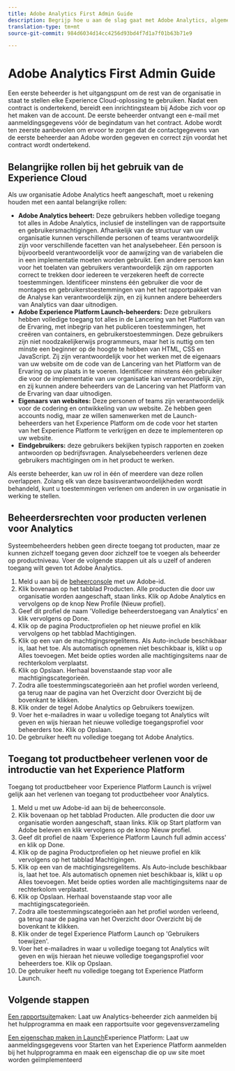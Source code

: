 ```yaml
---
title: Adobe Analytics First Admin Guide
description: Begrijp hoe u aan de slag gaat met Adobe Analytics, algemene roltypes en het aanmelden bij UI.
translation-type: tm+mt
source-git-commit: 984d6034d14cc4256d93bd4f7d1a7f01b63b71e9

---
```



# Adobe Analytics First Admin Guide

Een eerste beheerder is het uitgangspunt om de rest van de organisatie in staat te stellen elke Experience Cloud-oplossing te gebruiken. Nadat een contract is ondertekend, bereidt een inrichtingsteam bij Adobe zich voor op het maken van de account. De eerste beheerder ontvangt een e-mail met aanmeldingsgegevens vóór de begindatum van het contract. Adobe wordt ten zeerste aanbevolen om ervoor te zorgen dat de contactgegevens van de eerste beheerder aan Adobe worden gegeven en correct zijn voordat het contract wordt ondertekend.

## Belangrijke rollen bij het gebruik van de Experience Cloud

Als uw organisatie Adobe Analytics heeft aangeschaft, moet u rekening houden met een aantal belangrijke rollen:

- **Adobe Analytics beheert:** Deze gebruikers hebben volledige toegang tot alles in Adobe Analytics, inclusief de instellingen van de rapportsuite en gebruikersmachtigingen. Afhankelijk van de structuur van uw organisatie kunnen verschillende personen of teams verantwoordelijk zijn voor verschillende facetten van het analysebeheer. Eén persoon is bijvoorbeeld verantwoordelijk voor de aanwijzing van de variabelen die in een implementatie moeten worden gebruikt. Een andere persoon kan voor het toelaten van gebruikers verantwoordelijk zijn om rapporten correct te trekken door iedereen te verzekeren heeft de correcte toestemmingen. Identificeer minstens één gebruiker die voor de montages en gebruikerstoestemmingen van het het rapportpakket van de Analyse kan verantwoordelijk zijn, en zij kunnen andere beheerders van Analytics van daar uitnodigen.
- **Adobe Experience Platform Launch-beheerders:** Deze gebruikers hebben volledige toegang tot alles in de Lancering van het Platform van de Ervaring, met inbegrip van het publiceren toestemmingen, het creëren van containers, en gebruikerstoestemmingen. Deze gebruikers zijn niet noodzakelijkerwijs programmeurs, maar het is nuttig om ten minste een beginner op de hoogte te hebben van HTML, CSS en JavaScript. Zij zijn verantwoordelijk voor het werken met de eigenaars van uw website om de code van de Lancering van het Platform van de Ervaring op uw plaats in te voeren. Identificeer minstens één gebruiker die voor de implementatie van uw organisatie kan verantwoordelijk zijn, en zij kunnen andere beheerders van de Lancering van het Platform van de Ervaring van daar uitnodigen.
- **Eigenaars van websites:** Deze personen of teams zijn verantwoordelijk voor de codering en ontwikkeling van uw website. Ze hebben geen accounts nodig, maar ze willen samenwerken met de Launch-beheerders van het Experience Platform om de code voor het starten van het Experience Platform te verkrijgen en deze te implementeren op uw website.
- **Eindgebruikers:** deze gebruikers bekijken typisch rapporten en zoeken antwoorden op bedrijfsvragen. Analysebeheerders verlenen deze gebruikers machtigingen om in het product te werken.

Als eerste beheerder, kan uw rol in één of meerdere van deze rollen overlappen. Zolang elk van deze basisverantwoordelijkheden wordt behandeld, kunt u toestemmingen verlenen om anderen in uw organisatie in werking te stellen.

## Beheerdersrechten voor producten verlenen voor Analytics

Systeembeheerders hebben geen directe toegang tot producten, maar ze kunnen zichzelf toegang geven door zichzelf toe te voegen als beheerder op productniveau. Voer de volgende stappen uit als u uzelf of anderen toegang wilt geven tot Adobe Analytics.

1. Meld u aan bij de [beheerconsole](https://adminconsole.adobe.com/) met uw Adobe-id.
1. Klik bovenaan op het tabblad Producten. Alle producten die door uw organisatie worden aangeschaft, staan links. Klik op Adobe Analytics en vervolgens op de knop New Profile (Nieuw profiel).
1. Geef dit profiel de naam &#39;Volledige beheerderstoegang van Analytics&#39; en klik vervolgens op Done.
1. Klik op de pagina Productprofielen op het nieuwe profiel en klik vervolgens op het tabblad Machtigingen.
1. Klik op een van de machtigingsregelitems. Als Auto-include beschikbaar is, laat het toe. Als automatisch opnemen niet beschikbaar is, klikt u op Alles toevoegen. Met beide opties worden alle machtigingsitems naar de rechterkolom verplaatst.
1. Klik op Opslaan. Herhaal bovenstaande stap voor alle machtigingscategorieën.
1. Zodra alle toestemmingscategorieën aan het profiel worden verleend, ga terug naar de pagina van het Overzicht door Overzicht bij de bovenkant te klikken.
1. Klik onder de tegel Adobe Analytics op Gebruikers toewijzen.
1. Voer het e-mailadres in waar u volledige toegang tot Analytics wilt geven en wijs hieraan het nieuwe volledige toegangsprofiel voor beheerders toe. Klik op Opslaan.
1. De gebruiker heeft nu volledige toegang tot Adobe Analytics.

## Toegang tot productbeheer verlenen voor de introductie van het Experience Platform

Toegang tot productbeheer voor Experience Platform Launch is vrijwel gelijk aan het verlenen van toegang tot productbeheer voor Analytics.

1. Meld u met uw Adobe-id aan bij de beheerconsole.
1. Klik bovenaan op het tabblad Producten. Alle producten die door uw organisatie worden aangeschaft, staan links. Klik op Start platform van Adobe beleven en klik vervolgens op de knop Nieuw profiel.
1. Geef dit profiel de naam &#39;Experience Platform Launch full admin access&#39; en klik op Done.
1. Klik op de pagina Productprofielen op het nieuwe profiel en klik vervolgens op het tabblad Machtigingen.
1. Klik op een van de machtigingsregelitems. Als Auto-include beschikbaar is, laat het toe. Als automatisch opnemen niet beschikbaar is, klikt u op Alles toevoegen. Met beide opties worden alle machtigingsitems naar de rechterkolom verplaatst.
1. Klik op Opslaan. Herhaal bovenstaande stap voor alle machtigingscategorieën.
1. Zodra alle toestemmingscategorieën aan het profiel worden verleend, ga terug naar de pagina van het Overzicht door Overzicht bij de bovenkant te klikken.
1. Klik onder de tegel Experience Platform Launch op &#39;Gebruikers toewijzen&#39;.
1. Voer het e-mailadres in waar u volledige toegang tot Analytics wilt geven en wijs hieraan het nieuwe volledige toegangsprofiel voor beheerders toe. Klik op Opslaan.
1. De gebruiker heeft nu volledige toegang tot Experience Platform Launch.

## Volgende stappen

[Een rapportsuite](create-report-suite.md)maken: Laat uw Analytics-beheerder zich aanmelden bij het hulpprogramma en maak een rapportsuite voor gegevensverzameling

[Een eigenschap maken in Launch](/help/implement/launch/create-analytics-property.md)Experience Platform: Laat uw aanmeldingsgegevens voor Starten van het Experience Platform aanmelden bij het hulpprogramma en maak een eigenschap die op uw site moet worden geïmplementeerd
